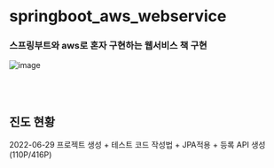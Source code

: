 # springboot_aws_webservice
### **스프링부트와 aws로 혼자 구현하는 웹서비스 책 구현**

![image](https://user-images.githubusercontent.com/42925746/176326369-2694c43d-2917-4869-a97a-89e7ac6b7c3a.png)



</br></br>
## 진도 현황 

2022-06-29 프로젝트 생성 + 테스트 코드 작성법 + JPA적용 + 등록 API 생성(110P/416P)

